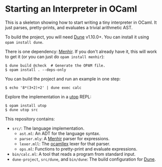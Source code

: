 Starting an Interpreter in OCaml
================================

This is a skeleton showing how to start writing a tiny interpreter in OCaml.
It just parses, pretty-prints, and evaluates a trivial arithmetic AST.

To build the project, you will need [Dune][] v1.10.0+.
You can install it using `opam install dune`.

There is one dependency: [Menhir][].
If you don't already have it, this will work to get it (or you can just do `opam install menhir`):

    $ dune build @check  # Generate the OPAM file.
    $ opam install . --deps-only

You can build the project and run an example in one step:

    $ echo '8*(3+2)+2' | dune exec calc

Explore the implementation in a [utop][] REPL:

    $ opam install utop
    $ dune utop src

This repository contains:

* `src/`: The language implementation.
    * `ast.ml`: An ADT for the language syntax.
    * `parser.mly`: A [Menhir][] parser for expressions.
    * `lexer.mll`: The [ocamllex][lexyacc] lexer for that parser.
    * `ops.ml`: Functions to pretty-print and evaluate expressions.
* `bin/calc.ml`: A tool that reads a program from standard input.
* `dune-project`, `src/dune`, and `bin/dune`:
  The build configuration for [Dune][].

[dune]: https://github.com/ocaml/dune
[menhir]: http://gallium.inria.fr/~fpottier/menhir/
[lexyacc]: https://caml.inria.fr/pub/docs/manual-ocaml/lexyacc.html
[utop]: https://github.com/diml/utop
